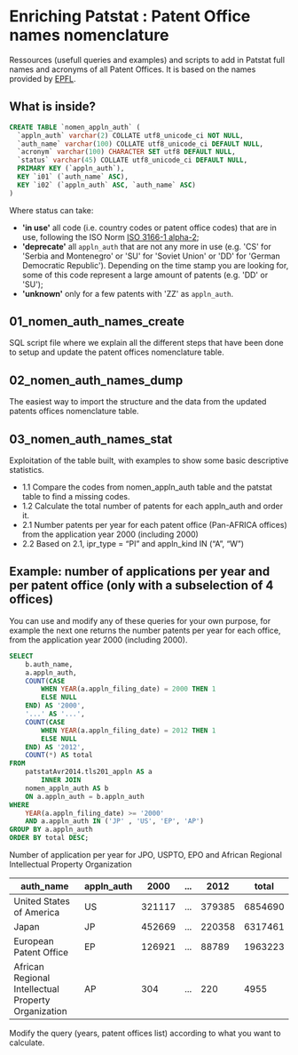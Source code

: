 # Enriching Patstat : Patent Office names nomenclature
Ressources (usefull queries and examples) and scripts to add in Patstat full names and acronyms of all Patent Offices. It is based on the names provided by [EPFL](https://wiki.epfl.ch/patstat/documents/country/country_codes.txt).

##  What is inside?
```sql
CREATE TABLE `nomen_appln_auth` (
  `appln_auth` varchar(2) COLLATE utf8_unicode_ci NOT NULL,
  `auth_name` varchar(100) COLLATE utf8_unicode_ci DEFAULT NULL,
  `acronym` varchar(100) CHARACTER SET utf8 DEFAULT NULL,
  `status` varchar(45) COLLATE utf8_unicode_ci DEFAULT NULL,
  PRIMARY KEY (`appln_auth`),
  KEY `i01` (`auth_name` ASC),
  KEY `i02` (`appln_auth` ASC, `auth_name` ASC)
)
```
Where status can take: 
* **'in use'** all code (i.e. country codes or patent office codes) that are in use, following the ISO Norm [ISO 3166-1 alpha-2](https://en.wikipedia.org/wiki/ISO_3166-1_alpha-2);
* **'deprecate'** all `appln_auth` that are not any more in use (e.g. 'CS' for 'Serbia and Montenegro' or 'SU' for 'Soviet Union' or 'DD' for 'German Democratic Republic'). Depending on the time stamp you are looking for, some of this code represent a large amount of patents (e.g. 'DD' or 'SU');
* **'unknown'** only for a few patents with 'ZZ' as `appln_auth`.

##  01_nomen_auth_names_create
SQL script file where we explain all the different steps that have been done to setup and update the patent offices nomenclature table.

##  02_nomen_auth_names_dump
The easiest way to import the structure and the data from the updated patents offices nomenclature table.

##  03_nomen_auth_names_stat
Exploitation of the table built, with examples to show some basic descriptive statistics.

* 1.1 Compare the codes from nomen_appln_auth table and the patstat table to find a missing codes.  
* 1.2 Calculate the total number of patents for each appln_auth and order it.
* 2.1 Number patents per year for each patent office (Pan-AFRICA offices) from the application year 2000 (including 2000)
* 2.2 Based on 2.1, ipr_type = “PI” and appln_kind IN (“A”, “W”)

##  Example: number of applications per year and per patent office (only with a subselection of 4 offices)

You can use and modify any of these queries for your own purpose, for example the next one returns the number patents per year for each office, from the application year 2000 (including 2000).

```sql
SELECT 
    b.auth_name,
    a.appln_auth,
    COUNT(CASE
        WHEN YEAR(a.appln_filing_date) = 2000 THEN 1
        ELSE NULL
    END) AS '2000',
    '...' AS '...',
    COUNT(CASE
        WHEN YEAR(a.appln_filing_date) = 2012 THEN 1
        ELSE NULL
    END) AS '2012',
    COUNT(*) AS total
FROM
    patstatAvr2014.tls201_appln AS a
        INNER JOIN
    nomen_appln_auth AS b 
    ON a.appln_auth = b.appln_auth
WHERE
    YEAR(a.appln_filing_date) >= '2000'
    AND a.appln_auth IN ('JP' , 'US', 'EP', 'AP')
GROUP BY a.appln_auth
ORDER BY total DESC;
```

Number of application per year for JPO, USPTO, EPO and African Regional Intellectual Property Organization

| auth_name | appln_auth | 2000 | ... | 2012 | total | 
| --- | --- | --- | --- | --- | --- |
| United States of America | US | 321117 | ... | 379385 | 6854690 | 
| Japan | JP | 452669 | ... | 220358 | 6317461 | 
| European Patent Office | EP | 126921 | ... | 88789 | 1963223 | 
| African Regional Intellectual Property Organization | AP | 304 | ... | 220 | 4955 | 

Modify the query (years, patent offices list) according to what you want to calculate.
